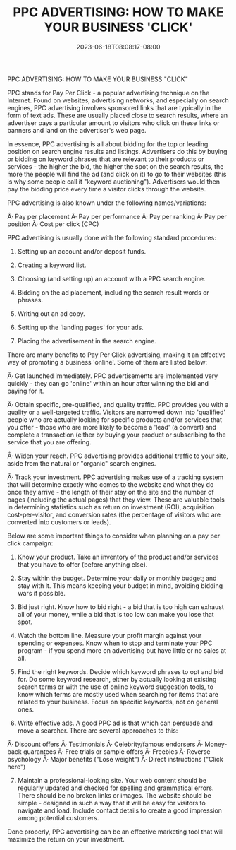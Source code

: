 ﻿---
title: "PPC ADVERTISING: HOW TO MAKE YOUR BUSINESS 'CLICK'"
date: 2023-06-18T08:08:17-08:00
description: "TipArticlePackageArticles Tips for Web Success"
featured_image: "/images/TipArticlePackageArticles.jpg"
tags: ["TipArticlePackageArticles"]
---

PPC ADVERTISING: HOW TO MAKE YOUR BUSINESS "CLICK"


PPC stands for Pay Per Click - a popular advertising technique on the Internet. Found on websites, advertising networks, and especially on search engines, PPC advertising involves sponsored links that are typically in the form of text ads. These are usually placed close to search results, where an advertiser pays a particular amount to visitors who click on these links or banners and land on the advertiser's web page. 

In essence, PPC advertising is all about bidding for the top or leading position on search engine results and listings. Advertisers do this by buying or bidding on keyword phrases that are relevant to their products or services - the higher the bid, the higher the spot on the search results, the more the people will find the ad (and click on it) to go to their websites (this is why some people call it "keyword auctioning"). Advertisers would then pay the bidding price every time a visitor clicks through the website.

PPC advertising is also known under the following names/variations:

Â·	Pay per placement
Â·	Pay per performance
Â·	Pay per ranking
Â·	Pay per position
Â·	Cost per click (CPC)

PPC advertising is usually done with the following standard procedures:

1. Setting up an account and/or deposit funds.

2. Creating a keyword list. 

3. Choosing (and setting up) an account with a PPC search engine.

4. Bidding on the ad placement, including the search result words or phrases. 

5. Writing out an ad copy.

6. Setting up the 'landing pages' for your ads.

7. Placing the advertisement in the search engine.

There are many benefits to Pay Per Click advertising, making it an effective way of promoting a business 'online'. Some of them are listed below:

Â·	Get launched immediately. PPC advertisements are implemented very quickly - they can go 'online' within an hour after winning the bid and paying for it.

Â·	Obtain specific, pre-qualified, and quality traffic. PPC provides you with a quality or a well-targeted traffic. Visitors are narrowed down into 'qualified' people who are actually looking for specific products and/or services that you offer - those who are more likely to become a 'lead' (a convert) and complete a transaction (either by buying your product or subscribing to the service that you are offering.

Â·	Widen your reach. PPC advertising provides additional traffic to your site, aside from the natural or "organic" search engines.

Â·	Track your investment. PPC advertising makes use of a tracking system that will determine exactly who comes to the website and what they do once they arrive - the length of their stay on the site and the number of pages (including the actual pages) that they view. These are valuable tools in determining statistics such as return on investment (ROI), acquisition cost-per-visitor, and conversion rates (the percentage of visitors who are converted into customers or leads).

Below are some important things to consider when planning on a pay per click campaign:

1. Know your product. Take an inventory of the product and/or services that you have to offer (before anything else).

2. Stay within the budget. Determine your daily or monthly budget; and stay with it. This means keeping your budget in mind, avoiding bidding wars if possible.

3. Bid just right. Know how to bid right - a bid that is too high can exhaust all of your money, while a bid that is too low can make you lose that spot.

4. Watch the bottom line. Measure your profit margin against your spending or expenses. Know when to stop and terminate your PPC program - if you spend more on advertising but have little or no sales at all.

5. Find the right keywords. Decide which keyword phrases to opt and bid for. Do some keyword research, either by actually looking at existing search terms or with the use of online keyword suggestion tools, to know which terms are mostly used when searching for items that are related to your business. Focus on specific keywords, not on general ones.

6. Write effective ads. A good PPC ad is that which can persuade and move a searcher. There are several approaches to this:

Â·	Discount offers
Â·	Testimonials
Â·	Celebrity/famous endorsers
Â·	Money-back guarantees
Â·	Free trials or sample offers
Â·	Freebies
Â·	Reverse psychology
Â·	Major benefits ("Lose weight")
Â·	Direct instructions ("Click here")

7. Maintain a professional-looking site. Your web content should be regularly updated and checked for spelling and grammatical errors. There should be no broken links or images. The website should be simple - designed in such a way that it will be easy for visitors to navigate and load. Include contact details to create a good impression among potential customers.

Done properly, PPC advertising can be an effective marketing tool that will maximize the return on your investment.

